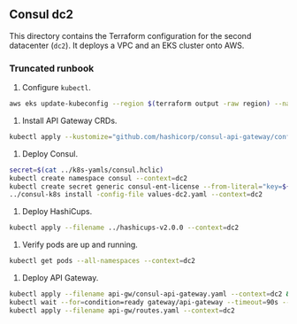 ## Consul dc2

This directory contains the Terraform configuration for the second datacenter (`dc2`).  It deploys a VPC and an EKS cluster onto AWS.

### Truncated runbook

1. Configure `kubectl`.

```sh
aws eks update-kubeconfig --region $(terraform output -raw region) --name $(terraform output -raw cluster_name) --alias=dc2
```

1. Install API Gateway CRDs.

```sh
kubectl apply --kustomize="github.com/hashicorp/consul-api-gateway/config/crd?ref=v0.5.4" --context=dc2
```

1. Deploy Consul.

```sh
secret=$(cat ../k8s-yamls/consul.hclic)
kubectl create namespace consul --context=dc2
kubectl create secret generic consul-ent-license --from-literal="key=${secret}" -n consul --context=dc2
../consul-k8s install -config-file values-dc2.yaml --context=dc2
```

1. Deploy HashiCups.

```sh
kubectl apply --filename ../hashicups-v2.0.0 --context=dc2
```

1. Verify pods are up and running.

```sh
kubectl get pods --all-namespaces --context=dc2
```

1. Deploy API Gateway.

```sh
kubectl apply --filename api-gw/consul-api-gateway.yaml --context=dc2 && \
kubectl wait --for=condition=ready gateway/api-gateway --timeout=90s --context=dc2 && \
kubectl apply --filename api-gw/routes.yaml --context=dc2
```